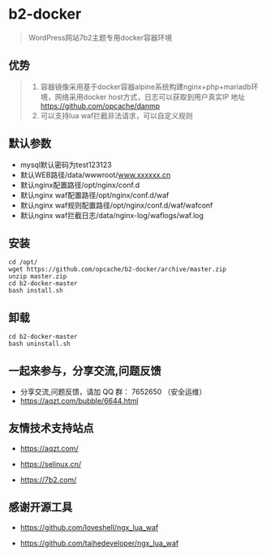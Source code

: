 # b2-docker
> WordPress网站7b2主题专用docker容器环境

## 优势
> 1. 容器镜像采用基于docker容器alpine系统构建nginx+php+mariadb环境，网络采用docker host方式，日志可以获取到用户真实IP
>    地址   https://github.com/opcache/danmp
> 2. 可以支持lua waf拦截非法请求，可以自定义规则

## 默认参数
- mysql默认密码为test123123
- 默认WEB路径/data/wwwroot/www.xxxxxx.cn
- 默认nginx配置路径/opt/nginx/conf.d
- 默认nginx waf配置路径/opt/nginx/conf.d/waf
- 默认nginx waf规则配置路径/opt/nginx/conf.d/waf/wafconf
- 默认nginx waf拦截日志/data/nginx-log/waflogs/waf.log

## 安装
```
cd /opt/
wget https://github.com/opcache/b2-docker/archive/master.zip
unzip master.zip
cd b2-docker-master
bash install.sh
```

## 卸载
```
cd b2-docker-master
bash uninstall.sh
```

## 一起来参与，分享交流,问题反馈
- 分享交流,问题反馈，请加 QQ 群： 7652650 （安全运维）
- https://aqzt.com/bubble/6644.html

## 友情技术支持站点

- <https://aqzt.com/>

-  <https://selinux.cn/>

-  <https://7b2.com/>

## 感谢开源工具

- <https://github.com/loveshell/ngx_lua_waf>

-  <https://github.com/taihedeveloper/ngx_lua_waf>


